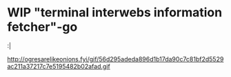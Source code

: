 # WIP "terminal interwebs information fetcher"-go

:|

http://ogresarelikeonions.fyi/gif/56d295adeda896d1b17da90c7c81bf2d5529ac211a37217c7e5195482b02afad.gif
